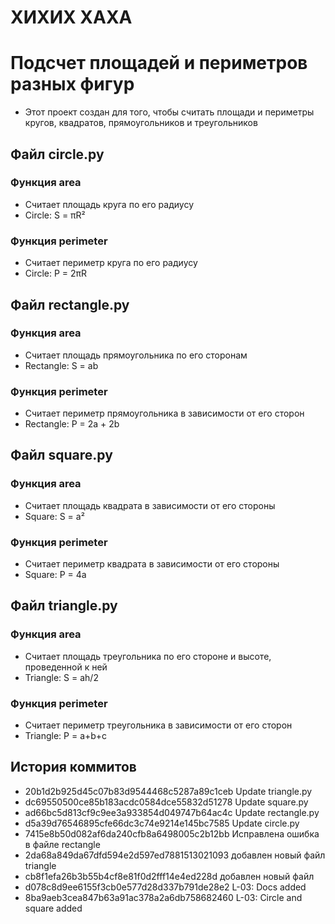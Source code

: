 # ХИХИХ ХАХА
# Подсчет площадей и периметров разных фигур
- Этот проект создан для того, чтобы считать площади и периметры кругов, квадратов, прямоугольников и треугольников
## Файл circle.py
### Функция area
- Считает площадь круга по его радиусу
- Circle: S = πR²
### Функция perimeter
- Считает периметр круга по его радиусу
- Circle: P = 2πR
## Файл rectangle.py
### Функция area
- Считает площадь прямоугольника по его сторонам
- Rectangle: S = ab
### Функция perimeter
- Считает периметр прямоугольника в зависимости от его сторон 
- Rectangle: P = 2a + 2b
## Файл square.py
### Функция area
- Считает площадь квадрата в зависимости от его стороны
- Square: S = a²
### Функция perimeter
- Считает периметр квадрата в зависимости от его стороны
- Square: P = 4a
## Файл triangle.py
### Функция area
- Считает площадь треугольника по его стороне и высоте, проведенной к ней
- Triangle: S = ah/2
### Функция perimeter
- Считает периметр треугольника в зависимости от его сторон
- Triangle: P = a+b+c
## История коммитов
- 20b1d2b925d45c07b83d9544468c5287a89c1ceb Update triangle.py
- dc69550500ce85b183acdc0584dce55832d51278 Update square.py
- ad66bc5d813cf9c9ee3a933854d049747b64ac4c Update rectangle.py
- d5a39d76546895cfe66dc3c74e9214e145bc7585 Update circle.py
- 7415e8b50d082af6da240cfb8a6498005c2b12bb Исправлена ошибка в файле rectangle
- 2da68a849da67dfd594e2d597ed7881513021093 добавлен новый файл triangle
- cb8f1efa26b3b55b4cf8e81f0d2fff14e4ed228d добавлен новый файл
- d078c8d9ee6155f3cb0e577d28d337b791de28e2 L-03: Docs added
- 8ba9aeb3cea847b63a91ac378a2a6db758682460 L-03: Circle and square added
